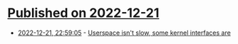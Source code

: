 # [Published on 2022-12-21](index.md)

* [2022-12-21, 22:59:05](https://lobste.rs/s/fdtl36/userspace_isn_t_slow_some_kernel) - [Userspace isn't slow, some kernel interfaces are](https://tailscale.com/blog/throughput-improvements/)
